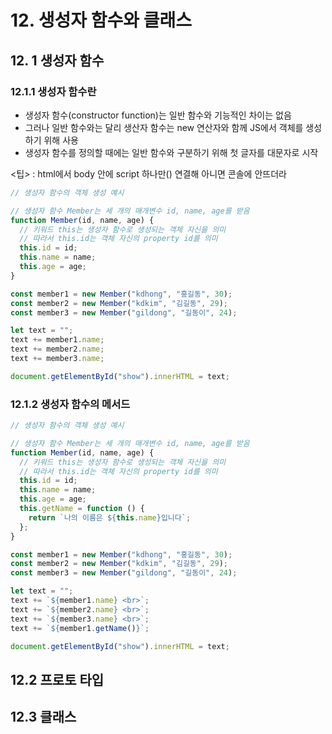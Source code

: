 # 12. 생성자 함수와 클래스

## 12. 1 생성자 함수

### 12.1.1 생성자 함수란

- 생성자 함수(constructor function)는 일반 함수와 기능적인 차이는 없음
- 그러나 일반 함수와는 달리 생산자 함수는 new 연산자와 함께 JS에서 객체를 생성하기 위해 사용
- 생성자 함수를 정의할 때에는 일반 함수와 구분하기 위해 첫 글자를 대문자로 시작

<팁> : html에서 body 안에 script 하나만(<script src="js/constructor.js"></script>) 연결해 아니면 콘솔에 안뜨더라

```js
// 생성자 함수의 객체 생성 예시

// 생성자 함수 Member는 세 개의 매개변수 id, name, age를 받음
function Member(id, name, age) {
  // 키워드 this는 생성자 함수로 생성되는 객체 자신을 의미
  // 따라서 this.id는 객체 자신의 property id를 의미
  this.id = id;
  this.name = name;
  this.age = age;
}

const member1 = new Member("kdhong", "홍길동", 30);
const member2 = new Member("kdkim", "김길동", 29);
const member3 = new Member("gildong", "길동이", 24);

let text = "";
text += member1.name;
text += member2.name;
text += member3.name;

document.getElementById("show").innerHTML = text;
```

### 12.1.2 생성자 함수의 메서드

```js
// 생성자 함수의 객체 생성 예시

// 생성자 함수 Member는 세 개의 매개변수 id, name, age를 받음
function Member(id, name, age) {
  // 키워드 this는 생성자 함수로 생성되는 객체 자신을 의미
  // 따라서 this.id는 객체 자신의 property id를 의미
  this.id = id;
  this.name = name;
  this.age = age;
  this.getName = function () {
    return `나의 이름은 ${this.name}입니다`;
  };
}

const member1 = new Member("kdhong", "홍길동", 30);
const member2 = new Member("kdkim", "김길동", 29);
const member3 = new Member("gildong", "길동이", 24);

let text = "";
text += `${member1.name} <br>`;
text += `${member2.name} <br>`;
text += `${member3.name} <br>`;
text += `${member1.getName()}`;

document.getElementById("show").innerHTML = text;
```

## 12.2 프로토 타입

## 12.3 클래스
